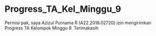 # Progress_TA_Kel_Minggu_9
Permisi pak, saya Azizul Purnama R (A22.2018.02720) izin mengirimkan Progress TA Kelompok Minggu 9. Terimakasih
